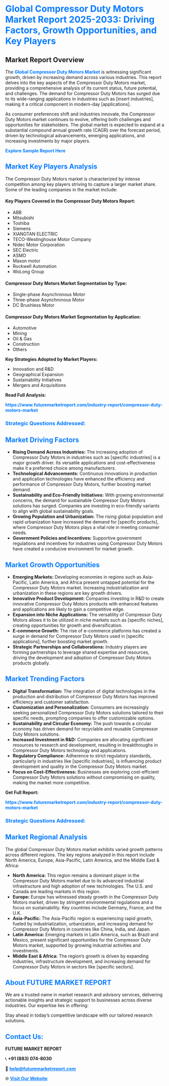 <h1 style="color: #007BFF;">Global Compressor Duty Motors Market Report 2025-2033: Driving Factors, Growth Opportunities, and Key Players</h1>

<section id="overview">
<h2>Market Report Overview</h2>
<p>The <a href="https://www.futuremarketreport.com/industry-report/compressor-duty-motors-market" style="color: #007BFF; text-decoration: none;"><strong>Global Compressor Duty Motors Market</strong></a> is witnessing significant growth, driven by increasing demand across various industries. This report delves into the key aspects of the Compressor Duty Motors market, providing a comprehensive analysis of its current status, future potential, and challenges. The demand for Compressor Duty Motors has surged due to its wide-ranging applications in industries such as [insert industries], making it a critical component in modern-day [applications].</p>
<p>As consumer preferences shift and industries innovate, the Compressor Duty Motors market continues to evolve, offering both challenges and opportunities for stakeholders. The global market is expected to expand at a substantial compound annual growth rate (CAGR) over the forecast period, driven by technological advancements, emerging applications, and increasing investments by major players.</p>
</section>

<section id="overview">
<p><a href="https://www.futuremarketreport.com/request-sample/reportId=103674" style="color: #007BFF; text-decoration: none;"><strong>Explore Sample Report Here</strong></a></p>
</section>

<section id="key-players">
<h2 style="color: #007BFF;">Market Key Players Analysis</h2>
<p>The Compressor Duty Motors market is characterized by intense competition among key players striving to capture a larger market share. Some of the leading companies in the market include:</p>
<h4>Key Players Covered in the Compressor Duty Motors Report:</h4>
<ul><li>ABB</li><li>Mitsubishi</li><li>Toshiba</li><li>Siemens</li><li>XIANGTAN ELECTRIC</li><li>TECO-Westinghouse Motor Company</li><li>Nidec Motor Corporation</li><li>SEC Electric</li><li>ASMO</li><li>Maxon motor</li><li>Rockwell Automation</li><li>WoLong Group</li></ul>
<h4>Compressor Duty Motors Market Segmentation by Type:</h4>
<ul><li>Single-phase Asynchronous Motor</li><li>Three-phase Asynchronous Motor</li><li>DC Brushless Motor</li></ul>

<h4>Compressor Duty Motors Market Segmentation by Application:</h4>
<ul><li>Automotive</li><li>Mining</li><li>Oil &amp; Gas</li><li>Construction</li><li>Others</li></ul>
<p><strong>Key Strategies Adopted by Market Players:</strong></p>
<ul>
<li>Innovation and R&D</li>
<li>Geographical Expansion</li>
<li>Sustainability Initiatives</li>
<li>Mergers and Acquisitions</li>
</ul>
</section>

<section>
<p><strong>Read Full Analysis: </strong></p><a href="https://www.futuremarketreport.com/industry-report/compressor-duty-motors-market" style="color: #007BFF; text-decoration: none;"><strong>https://www.futuremarketreport.com/industry-report/compressor-duty-motors-market</strong></a>
<h3 style="color: #007BFF;">Strategic Questions Addressed:</h3>
</section>

<section id="driving-factors">
<h2 style="color: #007BFF;">Market Driving Factors</h2>
<ul>
<li><strong>Rising Demand Across Industries:</strong> The increasing adoption of Compressor Duty Motors in industries such as [specific industries] is a major growth driver. Its versatile applications and cost-effectiveness make it a preferred choice among manufacturers.</li>
<li><strong>Technological Advancements:</strong> Continuous innovations in production and application technologies have enhanced the efficiency and performance of Compressor Duty Motors, further boosting market demand.</li>
<li><strong>Sustainability and Eco-Friendly Initiatives:</strong> With growing environmental concerns, the demand for sustainable Compressor Duty Motors solutions has surged. Companies are investing in eco-friendly variants to align with global sustainability goals.</li>
<li><strong>Growing Population and Urbanization:</strong> The rising global population and rapid urbanization have increased the demand for [specific products], where Compressor Duty Motors plays a vital role in meeting consumer needs.</li>
<li><strong>Government Policies and Incentives:</strong> Supportive government regulations and incentives for industries using Compressor Duty Motors have created a conducive environment for market growth.</li>
</ul>
</section>

<section id="growth-opportunities">
<h2 style="color: #007BFF;">Market Growth Opportunities</h2>
<ul>
<li><strong>Emerging Markets:</strong> Developing economies in regions such as Asia-Pacific, Latin America, and Africa present untapped potential for the Compressor Duty Motors market. Increasing industrialization and urbanization in these regions are key growth drivers.</li>
<li><strong>Innovative Product Development:</strong> Companies investing in R&D to create innovative Compressor Duty Motors products with enhanced features and applications are likely to gain a competitive edge.</li>
<li><strong>Expansion into Niche Applications:</strong> The versatility of Compressor Duty Motors allows it to be utilized in niche markets such as [specific niches], creating opportunities for growth and diversification.</li>
<li><strong>E-commerce Growth:</strong> The rise of e-commerce platforms has created a surge in demand for Compressor Duty Motors used in [specific applications], further boosting market growth.</li>
<li><strong>Strategic Partnerships and Collaborations:</strong> Industry players are forming partnerships to leverage shared expertise and resources, driving the development and adoption of Compressor Duty Motors products globally.</li>
</ul>
</section>

<section id="trending-factors">
<h2 style="color: #007BFF;">Market Trending Factors</h2>
<ul>
<li><strong>Digital Transformation:</strong> The integration of digital technologies in the production and distribution of Compressor Duty Motors has improved efficiency and customer satisfaction.</li>
<li><strong>Customization and Personalization:</strong> Consumers are increasingly seeking personalized Compressor Duty Motors solutions tailored to their specific needs, prompting companies to offer customizable options.</li>
<li><strong>Sustainability and Circular Economy:</strong> The push towards a circular economy has driven demand for recyclable and reusable Compressor Duty Motors solutions.</li>
<li><strong>Increased Investment in R&D:</strong> Companies are allocating significant resources to research and development, resulting in breakthroughs in Compressor Duty Motors technology and applications.</li>
<li><strong>Regulatory Compliance:</strong> Adherence to strict regulatory standards, particularly in industries like [specific industries], is influencing product development and quality in the Compressor Duty Motors market.</li>
<li><strong>Focus on Cost-Effectiveness:</strong> Businesses are exploring cost-efficient Compressor Duty Motors solutions without compromising on quality, making the market more competitive.</li>
</ul>
</section>

<section>
<p><strong>Get Full Report: </strong></p><a href="https://www.futuremarketreport.com/industry-report/compressor-duty-motors-market" style="color: #007BFF; text-decoration: none;"><strong>https://www.futuremarketreport.com/industry-report/compressor-duty-motors-market</strong></a>
<h3 style="color: #007BFF;">Strategic Questions Addressed:</h3>
</section>


<section id="regional-analysis">
<h2 style="color: #007BFF;">Market Regional Analysis</h2>
<p>The global Compressor Duty Motors market exhibits varied growth patterns across different regions. The key regions analyzed in this report include North America, Europe, Asia-Pacific, Latin America, and the Middle East & Africa:</p>
<ul>
<li><strong>North America:</strong> This region remains a dominant player in the Compressor Duty Motors market due to its advanced industrial infrastructure and high adoption of new technologies. The U.S. and Canada are leading markets in this region.</li>
<li><strong>Europe:</strong> Europe has witnessed steady growth in the Compressor Duty Motors market, driven by stringent environmental regulations and a focus on sustainability. Key countries include Germany, France, and the U.K.</li>
<li><strong>Asia-Pacific:</strong> The Asia-Pacific region is experiencing rapid growth, fueled by industrialization, urbanization, and increasing demand for Compressor Duty Motors in countries like China, India, and Japan.</li>
<li><strong>Latin America:</strong> Emerging markets in Latin America, such as Brazil and Mexico, present significant opportunities for the Compressor Duty Motors market, supported by growing industrial activities and investments.</li>
<li><strong>Middle East & Africa:</strong> The region’s growth is driven by expanding industries, infrastructure development, and increasing demand for Compressor Duty Motors in sectors like [specific sectors].</li>
</ul>
</section>

<footer>
<h2 style="color: #007BFF;">About FUTURE MARKET REPORT</h2>
<p>We are a trusted name in market research and advisory services, delivering actionable insights and strategic support to businesses across diverse industries. Our expertise lies in offering:</p>

<p>Stay ahead in today’s competitive landscape with our tailored research solutions.</p>

<h2 style="color: #007BFF;">Contact Us:</h2>
<p><strong>FUTURE MARKET REPORT</strong></p>
<p>📞 <strong>+91 (883) 074-8030</strong></p>
<p>📧 <strong><a href="mailto:help@futuremarketreport.com" style="color: #007BFF;">help@futuremarketreport.com</a></strong></p>
<p>🌐 <strong><a href="https://www.futuremarketreport.com/" style="color: #007BFF;">Visit Our Website</a></strong></p>
</footer>